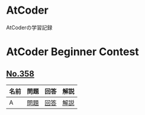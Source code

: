 # AtCoder
AtCoderの学習記録

# AtCoder Beginner Contest
## [No.358](https://atcoder.jp/contests/abc358)
| 名前 | 問題 | 回答 | 解説 |
| ---- | ---- | ---- | ---- |
| A | [問題](https://atcoder.jp/contests/abc358/tasks/abc358_a) | [回答](https://github.com/ishihara0507/AtCoder/blob/main/ABC_358/A) | [解説](https://github.com/ishihara0507/AtCoder/issues/1) |
